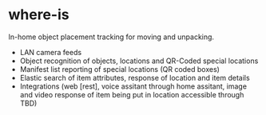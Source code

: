 # where-is
In-home object placement tracking for moving and unpacking. 


- LAN camera feeds
- Object recognition of objects, locations and QR-Coded special locations
- Manifest list reporting of special locations (QR coded boxes)
- Elastic search of item attributes, response of location and item details
- Integrations (web [rest], voice assitant through home assitant, image and video response of item being put in location accessible through TBD)
